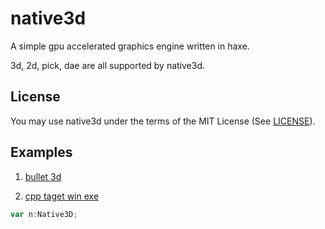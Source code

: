 native3d
========

A simple gpu  accelerated graphics engine written in haxe.

3d, 2d, pick, dae are all supported by native3d.  

License
-------
You may use native3d under the terms of the MIT License (See [LICENSE](http://opensource.org/licenses/MIT)).


Examples
--------
1. [bullet 3d](http://matrix3d.github.io/as3/2013/08/06/bullet-3d/)

2. [cpp taget win exe](https://www.dropbox.com/s/wdaiysm0z0gks6n/native3dwin.7z)


``` as
var n:Native3D;
```



